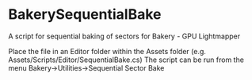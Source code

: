 # BakerySequentialBake
A script for sequential baking of sectors for Bakery - GPU Lightmapper

Place the file in an Editor folder within the Assets folder (e.g. Assets/Scripts/Editor/SequentialBake.cs)
The script can be run from the menu Bakery->Utilities->Sequential Sector Bake
